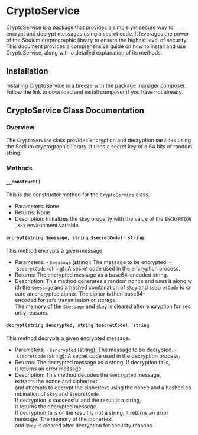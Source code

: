 # CryptoService

CryptoService is a package that provides a simple yet secure way to encrypt and decrypt messages using a secret code. It leverages the power of the Sodium cryptographic library to ensure the highest level of security. This document provides a comprehensive guide on how to install and use CryptoService, along with a detailed explanation of its methods.

## Installation

Installing CryptoService is a breeze with the package manager [composer](https://getcomposer.org/). Follow the link to download and install composer if you have not already.

## CryptoService Class Documentation

### Overview

The `CryptoService` class provides encryption and decryption services using the Sodium cryptographic library. It uses a secret key of a 64 bits of random string.

### Methods

#### `__construct()`

This is the constructor method for the `CryptoService` class.

- Parameters: None
- Returns: None
- Description: Initializes the `$key` property with the value of the `ENCRYPTION_KEY` environment variable.

#### `encrypt(string $message, string $secretCode): string`

This method encrypts a given message.

- Parameters:
  - `$message` (string): The message to be encrypted.
  - `$secretCode` (string): A secret code used in the encryption process.
- Returns: The encrypted message as a base64-encoded string.
- Description: This method generates a random nonce and uses it along with the `$message` and a hashed combination of `$key` and `$secretCode` to create an encrypted cipher. The cipher is then base64-encoded for safe transmission or storage. The memory of the `$message` and `$key` is cleared after encryption for security reasons.

#### `decrypt(string $encrypted, string $secretCode): string`

This method decrypts a given encrypted message.

- Parameters:
  - `$encrypted` (string): The message to be decrypted.
  - `$secretCode` (string): A secret code used in the decryption process.
- Returns: The decrypted message as a string. If decryption fails, it returns an error message.
- Description: This method decodes the `$encrypted` message, extracts the nonce and ciphertext, and attempts to decrypt the ciphertext using the nonce and a hashed combination of `$key` and `$secretCode`. If decryption is successful and the result is a string, it returns the decrypted message. If decryption fails or the result is not a string, it returns an error message. The memory of the ciphertext and `$key` is cleared after decryption for security reasons.
